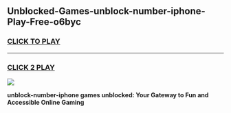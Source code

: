 
## Unblocked-Games-unblock-number-iphone-Play-Free-o6byc
<h3>
<a href="https://premium76.site?title=unblock-number-iphone&ref=23A">CLICK TO PLAY</a></h3>
<hr>

<h3>
<a href="https://premium76.site?title=unblock-number-iphone&ref=23A">CLICK 2 PLAY</a>
  
</h3>

<a href="https://premium76.site?title=unblock-number-iphone&ref=23A"><img src="https://clearcache.store/games.png"></a>


**unblock-number-iphone games unblocked: Your Gateway to Fun and Accessible Online Gaming**
